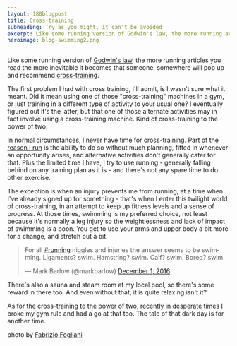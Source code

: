 ```yaml
---
layout: 180blogpost
title: Cross-training
subheading: Try as you might, it can't be avoided
excerpt: Like some running version of Godwin's law, the more running articles you read the more inevitable it becomes that someone, somewhere will pop up and recommend cross training.
heroimage: blog-swimming2.png
---
```


<p>Like some running version of <a href="https://en.wikipedia.org/wiki/Godwin's_law">Godwin's law</a>, the more running articles you read the more inevitable it becomes that someone, somewhere will pop up and recommend <a href="http://www.runnersworld.com/tag/cross-training">cross-training</a>.</p>

<p>The first problem I had with cross training, I'll admit, is I wasn't sure what it meant. Did it mean using one of those "cross-training" machines in a gym, or just training in a different type of activity to your usual one? I eventually figured out it's the latter, but that one of those alternate activities may in fact involve using a cross-training machine. Kind of cross-training to the power of two. </p>

<p>In normal circumstances, I never have time for cross-training. Part of <a href="{{ site.baseurl }}{% post_url 2017-1-18-why-I-started-running %}">the reason I run</a> is the ability to do so without much planning, fitted in whenever an opportunity arises, and alternative activities don't generally cater for that. Plus the limited time I have, I try to use running  - generally falling behind on any training plan as it is -  and there's not any spare time to do other exercise. </p>

<p>The exception is when an injury prevents me from running, at a time when I've already signed up for something - that's when I enter this twilight world of cross-training, in an attempt to keep up fitness levels and a sense of progress. At those times, swimming is my preferred choice, not least because it's normally a leg injury so the weightlessness and lack of impact of swimming is a boon. You get to use your arms and upper body a bit more for a change, and stretch out a bit.</p>

<blockquote class="twitter-tweet tw-align-center" data-lang="en"><p lang="en" dir="ltr">For all <a href="https://twitter.com/hashtag/running?src=hash">#running</a> niggles and injuries the answer seems to be swimming. Ligaments? swim. Hamstring? swim. Calf? swim. Bored? swim.</p>&mdash; Mark Barlow (@markbarlow) <a href="https://twitter.com/markbarlow/status/804321638401658880">December 1, 2016</a></blockquote>
<script async src="//platform.twitter.com/widgets.js" charset="utf-8"></script>

<p>There's also a sauna and steam room at my local pool, so there's some reward in there too. And even without that, it is quite relaxing isn't it?</p>

<p>As for the cross-training to the power of two, recently in desperate times I broke my gym rule and had a go at that too. The tale of that dark day is for another time.</p>


<p class="photocredit text-muted"><i class="fa fa-creative-commons fa-fw"></i> photo by <a href="https://www.flickr.com/photos/ilfogliani/">Fabrizio Fogliani</a></p>

